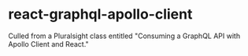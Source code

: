 # react-graphql-apollo-client
Culled from a Pluralsight class entitled "Consuming a GraphQL API with Apollo Client and React."
